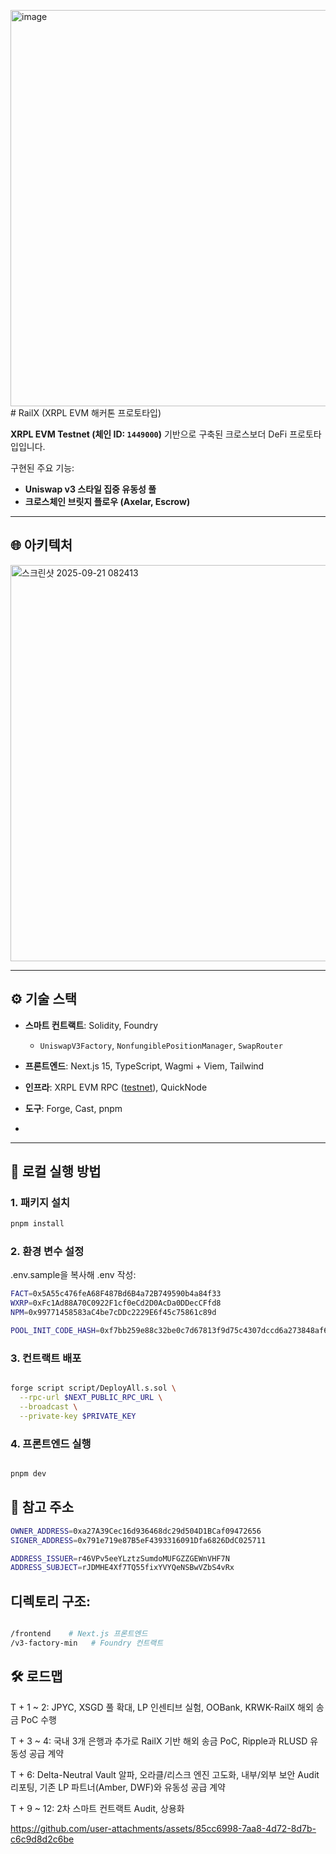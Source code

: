 <img width="1399" height="634" alt="image" src="https://github.com/user-attachments/assets/45dbeb3f-e8f6-4709-9ca1-01f347f188fe" /># RailX (XRPL EVM 해커톤 프로토타입)

**XRPL EVM Testnet (체인 ID: `1449000`)** 기반으로 구축된 크로스보더 DeFi 프로토타입입니다.  

구현된 주요 기능:

- **Uniswap v3 스타일 집중 유동성 풀**
- **크로스체인 브릿지 플로우 (Axelar, Escrow)**

---

## 🌐 아키텍처
<img width="1399" height="634" alt="스크린샷 2025-09-21 082413" src="https://github.com/user-attachments/assets/fe671193-5490-4c63-963a-36805415d7f6" />

---

## ⚙️ 기술 스택

- **스마트 컨트랙트**: Solidity, Foundry  
  - `UniswapV3Factory`, `NonfungiblePositionManager`, `SwapRouter`
- **프론트엔드**: Next.js 15, TypeScript, Wagmi + Viem, Tailwind
- **인프라**: XRPL EVM RPC ([testnet](https://rpc.testnet.xrplevm.org)), QuickNode
- **도구**: Forge, Cast, pnpm

- 

---

## 🚀 로컬 실행 방법

### 1. 패키지 설치

```bash
pnpm install
```


### 2. 환경 변수 설정
.env.sample을 복사해 .env 작성:

```bash
FACT=0x5A55c476feA68F487Bd6B4a72B749590b4a84f33
WXRP=0xFc1Ad88A70C0922F1cf0eCd2D0AcDa0DDecCFfd8
NPM=0x99771458583aC4be7cDDc2229E6f45c75861c89d

POOL_INIT_CODE_HASH=0xf7bb259e88c32be0c7d67813f9d75c4307dccd6a273848af69e93f1a6af7ede1
```

### 3. 컨트랙트 배포
```bash

forge script script/DeployAll.s.sol \
  --rpc-url $NEXT_PUBLIC_RPC_URL \
  --broadcast \
  --private-key $PRIVATE_KEY
```
### 4. 프론트엔드 실행
```bash

pnpm dev
```



## 📜 참고 주소

```bash
OWNER_ADDRESS=0xa27A39Cec16d936468dc29d504D1BCaf09472656
SIGNER_ADDRESS=0x791e719e87B5eF4393316091Dfa6826DdC025711

ADDRESS_ISSUER=r46VPv5eeYLztzSumdoMUFGZZGEWnVHF7N
ADDRESS_SUBJECT=rJDMHE4Xf7TQ55fixYVYQeNSBwVZbS4vRx
```


## 디렉토리 구조:

```bash

/frontend    # Next.js 프론트엔드
/v3-factory-min   # Foundry 컨트랙트


```
## 🛠️ 로드맵

T + 1 ~ 2: JPYC, XSGD 풀 확대, LP 인센티브 실험, OOBank, KRWK-RailX 해외 송금 PoC 수행

T + 3 ~ 4: 국내 3개 은행과 추가로 RailX 기반 해외 송금 PoC, Ripple과 RLUSD 유동성 공급 계약

T + 6: Delta-Neutral Vault 알파, 오라클/리스크 엔진 고도화, 내부/외부 보안 Audit 리포팅, 기존 LP 파트너(Amber, DWF)와 유동성 공급 계약

T + 9 ~ 12: 2차 스마트 컨트랙트 Audit, 상용화

https://github.com/user-attachments/assets/85cc6998-7aa8-4d72-8d7b-c6c9d8d2c6be

